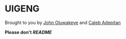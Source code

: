 # UIGENG
Brought to you by [John Oluwakeye](https://github.com/oluwakeye-john) and [Caleb Adepitan](https://github.com/calebpitan)

**Please don't _README_**
